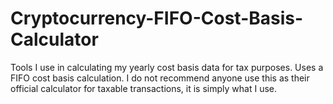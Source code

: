 # Cryptocurrency-FIFO-Cost-Basis-Calculator
Tools I use in calculating my yearly cost basis data for tax purposes. Uses a FIFO cost basis calculation. I do not recommend anyone use this as their official calculator for taxable transactions, it is simply what I use.
